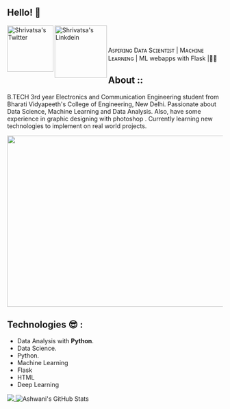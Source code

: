 ## Hello! 👋

<a href="https://twitter.com/VatzTweets">
  <img align="left" alt="Shrivatsa's Twitter" width="108px" src="https://img.shields.io/twitter/url/http/shields.io.svg?style=social" />
</a>
<a href="https://www.linkedin.com/in/shrivatsa-krishna-4573b1151/">
  <img align="left" alt="Shrivatsa's Linkdein" width="122px" src="https://img.shields.io/badge/LinkedIn-0077B5?style=for-the-badge&logo=linkedin&logoColor=white" />
</a>

<br/>
<br/>



Aꜱᴘɪʀɪɴɢ Dᴀᴛᴀ Sᴄɪᴇɴᴛɪꜱᴛ | Mᴀᴄʜɪɴᴇ Lᴇᴀʀɴɪɴɢ | ML webapps with Flask |👨‍💻

## About ::
   B.TECH 3rd year Electronics and Communication Engineering student from Bharati Vidyapeeth's College of Engineering, New Delhi. Passionate about Data Science, Machine Learning and Data Analysis. Also, have some experience in graphic designing with photoshop . Currently learning new technologies to implement on real world projects.



<center>
	<img src="https://i.postimg.cc/L4ghcd8x/character-1.gif" width="550" height="400">
</center>
  
## Technologies 😎 :
- Data Analysis with **Python**.
- Data Science.
- Python.
- Machine Learning
- Flask
- HTML
- Deep Learning


<a href="https://github.com/Neel2904">
  <img src="https://github-readme-stats.vercel.app/api/top-langs/?username=shrivatsa10&theme=radical&hide=glsl,python" />
</a>



<img src="https://github-readme-stats.vercel.app/api?username=shrivatsa10&&show_icons=true&theme=radical&line_height=27&v=5" alt="Ashwani's GitHub Stats" />
